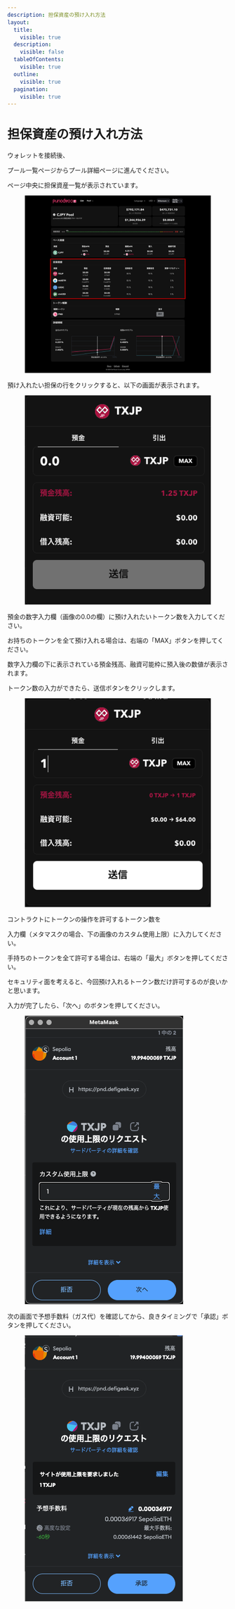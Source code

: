```yaml
---
description: 担保資産の預け入れ方法
layout:
  title:
    visible: true
  description:
    visible: false
  tableOfContents:
    visible: true
  outline:
    visible: true
  pagination:
    visible: true
---
```


# 担保資産の預け入れ方法

ウォレットを接続後、

プール一覧ページからプール詳細ページに進んでください。

ページ中央に担保資産一覧が表示されています。

<figure><img src="../.gitbook/assets/Group 32.png" alt=""><figcaption></figcaption></figure>

預け入れたい担保の行をクリックすると、以下の画面が表示されます。

<figure><img src="../.gitbook/assets/スクリーンショット 2024-10-13 16.07.48.png" alt=""><figcaption></figcaption></figure>

預金の数字入力欄（画像の0.0の欄）に預け入れたいトークン数を入力してください。

お持ちのトークンを全て預け入れる場合は、右端の「MAX」ボタンを押してください。

数字入力欄の下に表示されている預金残高、融資可能枠に預入後の数値が表示されます。

トークン数の入力ができたら、送信ボタンをクリックします。

<figure><img src="../.gitbook/assets/スクリーンショット 2024-10-13 16.15.18.png" alt=""><figcaption></figcaption></figure>

コントラクトにトークンの操作を許可するトークン数を

入力欄（メタマスクの場合、下の画像のカスタム使用上限）に入力してください。

手持ちのトークンを全て許可する場合は、右端の「最大」ボタンを押してください。

セキュリティ面を考えると、今回預け入れるトークン数だけ許可するのが良いかと思います。

入力が完了したら、「次へ」のボタンを押してください。

<figure><img src="../.gitbook/assets/スクリーンショット 2024-10-13 16.21.19.png" alt=""><figcaption></figcaption></figure>

次の画面で予想手数料（ガス代）を確認してから、良きタイミングで「承認」ボタンを押してください。

<figure><img src="../.gitbook/assets/スクリーンショット 2024-10-13 16.43.03.png" alt=""><figcaption></figcaption></figure>

